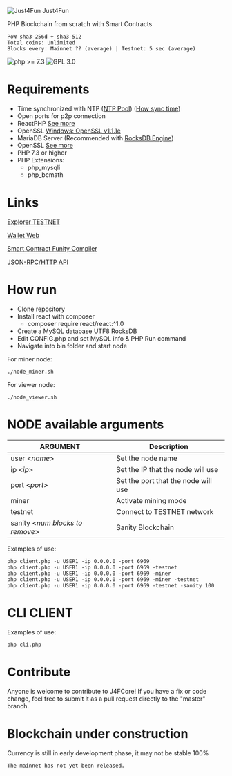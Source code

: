 
![Just4Fun](https://j4f.dev/images/j4ficon.png) Just4Fun

PHP Blockchain from scratch with Smart Contracts

```
PoW sha3-256d + sha3-512
Total coins: Unlimited
Blocks every: Mainnet ?? (average) | Testnet: 5 sec (average)
```

![php >= 7.3](https://img.shields.io/badge/php-%3E%3D%207.3-blue)
![GPL 3.0](https://img.shields.io/badge/license-GPL%203.0-orange)

# Requirements

- Time synchronized with NTP ([NTP Pool](https://www.pool.ntp.org))
([How sync time](https://www.digitalocean.com/community/tutorials/how-to-set-up-time-synchronization-on-ubuntu-16-04))
- Open ports for p2p connection
- ReactPHP [See more](https://reactphp.org/)
- OpenSSL [Windows: OpenSSL v1.1.1e](https://slproweb.com/products/Win32OpenSSL.html)
- MariaDB Server (Recommended with [RocksDB Engine](https://github.com/j4f-foundation/J4FCore/blob/master/RocksDB.md))
- OpenSSL [See more](https://slproweb.com/products/Win32OpenSSL.html)
- PHP 7.3 or higher
- PHP Extensions:
  - php_mysqli
  - php_bcmath

# Links
[Explorer TESTNET](https://testnet.j4f.dev)

[Wallet Web](https://wallet.j4f.dev)

[Smart Contract Funity Compiler](https://wallet.j4f.dev/compiler)

[JSON-RPC/HTTP API](https://github.com/j4f-foundation/J4FCore/wiki/API-JSON-RPC-HTTP)

# How run
- Clone repository
- Install react with composer
	- composer require react/react:^1.0
- Create a MySQL database UTF8 RocksDB
- Edit CONFIG.php and set MySQL info & PHP Run command
- Navigate into bin folder and start node

For miner node:
```
./node_miner.sh
```

For viewer node:
```
./node_viewer.sh
```

# NODE available arguments
|ARGUMENT   	|Description   							|
|---			|---									|
|user <*name*>   		|Set the node name   				|
|ip <*ip*>   			|Set the IP that the node will use   	|
|port <*port*>   		|Set the port that the node will use   	|
|miner   		|Activate mining mode   				|
|testnet   		|Connect to TESTNET network   			|
|sanity <*num blocks to remove*>   		|Sanity Blockchain			   			|

Examples of use:
```
php client.php -u USER1 -ip 0.0.0.0 -port 6969
php client.php -u USER1 -ip 0.0.0.0 -port 6969 -testnet
php client.php -u USER1 -ip 0.0.0.0 -port 6969 -miner
php client.php -u USER1 -ip 0.0.0.0 -port 6969 -miner -testnet
php client.php -u USER1 -ip 0.0.0.0 -port 6969 -testnet -sanity 100
```

# CLI CLIENT

Examples of use:
```
php cli.php
```

# Contribute
Anyone is welcome to contribute to J4FCore!
If you have a fix or code change, feel free to submit it as a pull request directly to the "master" branch.

# Blockchain under construction
Currency is still in early development phase, it may not be stable 100%
```
The mainnet has not yet been released.
```